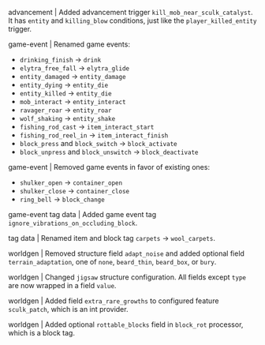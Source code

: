 advancement | Added advancement trigger `kill_mob_near_sculk_catalyst`. It has `entity` and `killing_blow` conditions, just like the `player_killed_entity` trigger. 

game-event | Renamed game events:
* `drinking_finish` -> `drink`
* `elytra_free_fall` -> `elytra_glide`
* `entity_damaged` -> `entity_damage`
* `entity_dying` -> `entity_die`
* `entity_killed` -> `entity_die`
* `mob_interact` -> `entity_interact`
* `ravager_roar` -> `entity_roar`
* `wolf_shaking` -> `entity_shake`
* `fishing_rod_cast` -> `item_interact_start`
* `fishing_rod_reel_in` -> `item_interact_finish`
* `block_press` and `block_switch` -> `block_activate`
* `block_unpress` and `block_unswitch` -> `block_deactivate`

game-event | Removed game events in favor of existing ones:
* `shulker_open` -> `container_open`
* `shulker_close` -> `container_close`
* `ring_bell` -> `block_change`

game-event tag data | Added game event tag `ignore_vibrations_on_occluding_block`.

tag data | Renamed item and block tag `carpets` -> `wool_carpets`.

worldgen | Removed structure field `adapt_noise` and added optional field `terrain_adaptation`, one of `none`, `beard_thin`, `beard_box`, or `bury`.

worldgen | Changed `jigsaw` structure configuration. All fields except `type` are now wrapped in a field `value`.

worldgen | Added field `extra_rare_growths` to configured feature `sculk_patch`, which is an int provider.

worldgen | Added optional `rottable_blocks` field in `block_rot` processor, which is a block tag.
